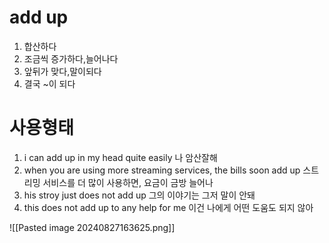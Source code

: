 # add up

1. 합산하다
2. 조금씩 증가하다,늘어나다
3. 앞뒤가 맞다,말이되다
4. 결국 ~이 되다


# 사용형태

1. i can add up in my head quite easily
	 나 암산잘해
2. when you are using more streaming services, the bills soon add up
	스트리밍 서비스를 더 많이 사용하면, 요금이 금방 늘어나
3. his stroy just does not add up
	그의 이야기는 그저 말이 안돼
4. this does not add up to any help for me
	이건 나에게 어떤 도움도 되지 않아


![[Pasted image 20240827163625.png]]